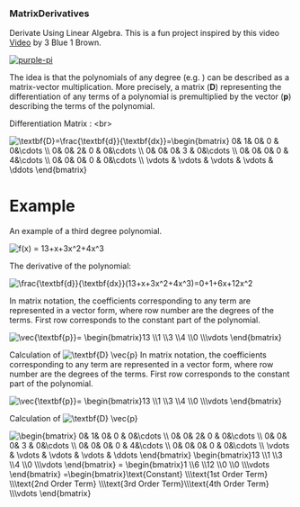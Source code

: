 ### MatrixDerivatives
Derivate Using Linear Algebra. This is a fun project inspired by this video [Video](https://www.youtube.com/watch?v=TgKwz5Ikpc8) by 3 Blue 1 Brown.

[![purple-pi](https://img.shields.io/badge/Rendered%20with-Purple%20Pi-bd00ff?style=flat-square)](https://github.com/nschloe/purple-pi?activate) 

The idea is that the polynomials of any degree (e.g. ) can be described as a matrix-vector multiplication. More precisely, a matrix (**D**) representing the differentiation of any terms of a polynomial is premultiplied by the vector (**p**) describing the terms of the polynomial.

Differentiation Matrix : <br\>



<img src="https://latex.codecogs.com/svg.image?\textbf{D}=\frac{\textbf{d}}{\textbf{dx}}=\begin{bmatrix}&space;0&&space;&space;1&&space;&space;0&&space;&space;0&space;&&space;0&\cdots&space;\\&space;0&&space;&space;0&&space;&space;2&&space;&space;0&space;&&space;0&\cdots&space;\\&space;0&&space;&space;0&&space;&space;0&&space;&space;3&space;&&space;0&\cdots&space;\\&space;0&&space;&space;0&&space;&space;0&&space;&space;0&space;&&space;4&\cdots&space;\\&space;0&&space;&space;0&&space;&space;0&&space;&space;0&space;&&space;0&\cdots&space;\\&space;&space;\vdots&space;&&space;\vdots&space;&&space;\vdots&space;&&space;\vdots&space;&&space;\ddots&space;\end{bmatrix}" title="\textbf{D}=\frac{\textbf{d}}{\textbf{dx}}=\begin{bmatrix} 0& 1& 0& 0 & 0&\cdots \\ 0& 0& 2& 0 & 0&\cdots \\ 0& 0& 0& 3 & 0&\cdots \\ 0& 0& 0& 0 & 4&\cdots \\ 0& 0& 0& 0 & 0&\cdots \\ \vdots & \vdots & \vdots & \vdots & \ddots \end{bmatrix}" />

# Example

An example of a third degree polynomial.

<img src="https://latex.codecogs.com/svg.image?f(x)&space;=&space;13&plus;x&plus;3x^2&plus;4x^3" title="f(x) = 13+x+3x^2+4x^3" />

The derivative of the polynomial:

<img src="https://latex.codecogs.com/svg.image?\frac{\textbf{d}}{\textbf{dx}}(13&plus;x&plus;3x^2&plus;4x^3)=0&plus;1&plus;6x&plus;12x^2" title="\frac{\textbf{d}}{\textbf{dx}}(13+x+3x^2+4x^3)=0+1+6x+12x^2" />


In matrix notation, the coefficients corresponding to any term are represented in a vector form, where row number are the degrees of the terms. First row corresponds to the constant part of the polynomial.

<img src="https://latex.codecogs.com/svg.image?\vec{\textbf{p}}=&space;\begin{bmatrix}13&space;\\1&space;\\3&space;\\4&space;\\0&space;\\\vdots&space;\end{bmatrix}" title="\vec{\textbf{p}}= \begin{bmatrix}13 \\1 \\3 \\4 \\0 \\\vdots \end{bmatrix}" />

Calculation of <img src="https://latex.codecogs.com/svg.image?\textbf{D}&space;\vec{p}" title="\textbf{D} \vec{p}" />
In matrix notation, the coefficients corresponding to any term are represented in a vector form, where row number are the degrees of the terms. First row corresponds to the constant part of the polynomial.

<img src="https://latex.codecogs.com/svg.image?\vec{\textbf{p}}=&space;\begin{bmatrix}13&space;\\1&space;\\3&space;\\4&space;\\0&space;\\\vdots&space;\end{bmatrix}" title="\vec{\textbf{p}}= \begin{bmatrix}13 \\1 \\3 \\4 \\0 \\\vdots \end{bmatrix}" />

Calculation of <img src="https://latex.codecogs.com/svg.image?\textbf{D}&space;\vec{p}" title="\textbf{D} \vec{p}" />

<img src="https://latex.codecogs.com/svg.image?\begin{bmatrix}&space;0&&space;1&&space;0&&space;0&space;&&space;0&\cdots&space;\\&space;0&&space;0&&space;2&&space;0&space;&&space;0&\cdots&space;\\&space;0&&space;0&&space;0&&space;3&space;&&space;0&\cdots&space;\\&space;0&&space;0&&space;0&&space;0&space;&&space;4&\cdots&space;\\&space;0&&space;0&&space;0&&space;0&space;&&space;0&\cdots&space;\\&space;\vdots&space;&&space;\vdots&space;&&space;\vdots&space;&&space;\vdots&space;&&space;\ddots&space;\end{bmatrix}&space;\begin{bmatrix}13&space;\\1&space;\\3&space;\\4&space;\\0&space;\\\vdots&space;\end{bmatrix}&space;=&space;\begin{bmatrix}1&space;\\6&space;\\12&space;\\0&space;\\0&space;\\\vdots&space;\end{bmatrix}&space;=\begin{bmatrix}\text{Constant}&space;\\\text{1st&space;Order&space;Term}&space;\\\text{2nd&space;Order&space;Term}&space;\\\text{3rd&space;Order&space;Term}\\\text{4th&space;Order&space;Term}&space;\\\vdots&space;\end{bmatrix}" title="\begin{bmatrix} 0& 1& 0& 0 & 0&\cdots \\ 0& 0& 2& 0 & 0&\cdots \\ 0& 0& 0& 3 & 0&\cdots \\ 0& 0& 0& 0 & 4&\cdots \\ 0& 0& 0& 0 & 0&\cdots \\ \vdots & \vdots & \vdots & \vdots & \ddots \end{bmatrix} \begin{bmatrix}13 \\1 \\3 \\4 \\0 \\\vdots \end{bmatrix} = \begin{bmatrix}1 \\6 \\12 \\0 \\0 \\\vdots \end{bmatrix} =\begin{bmatrix}\text{Constant} \\\text{1st Order Term} \\\text{2nd Order Term} \\\text{3rd Order Term}\\\text{4th Order Term} \\\vdots \end{bmatrix}" />


